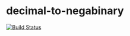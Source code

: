 # decimal-to-negabinary
[![Build Status](https://travis-ci.org/sduquej/decimal-to-negabinary.svg?branch=master)](https://travis-ci.org/sduquej/decimal-to-negabinary)